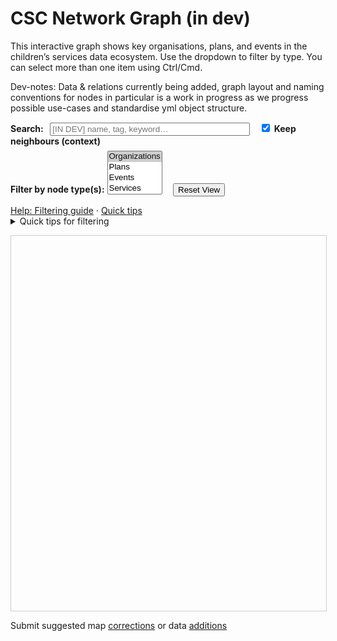 
# CSC Network Graph (in dev)

<!-- 1) mkdocs defaults, 2) css styled enlargement(not working), 3) forced full browswer win overlay --> 
<!-- <div id="cy" style="width: 100%; height: 600px;"></div> -->
<!-- <div id="cy"></div> --> 

This interactive graph shows key organisations, plans, and events in the children’s services data ecosystem.
Use the dropdown to filter by type. You can select more than one item using Ctrl/Cmd.

Dev-notes: Data & relations currently being added, graph layout and naming conventions for nodes in particular is a work in progress as we progress possible use-cases and standardise yml object structure.

<!-- Content search filter (in dev) -->
<div style="margin-bottom: 0.5em;">
  <label for="textSearch"><strong>Search:</strong></label>
  <input id="textSearch" type="text" placeholder="[IN DEV] name, tag, keyword…" style="width: 320px; margin-left: 0.5em;">
  <label style="margin-left: 0.75em; user-select: none;">
    <!-- Context toggle - keep neighbours visible in search or not -->
    <input type="checkbox" id="contextModeToggle" checked>
    <strong>Keep neighbours (context)</strong>
  </label>
</div>


<!-- Enhanced multi-select filter with Choices.js -->
<div style="margin-bottom: 1em;">
  <label for="typeFilter"><strong>Filter by node type(s):</strong></label>
  <select id="typeFilter" multiple>
    <option value="org" selected>Organizations</option>
    <option value="plan">Plans</option>
    <option value="event">Events</option>
    <option value="service">Services</option>
  </select>
  <button id="resetView" style="margin-left: 1em;">Reset View</button>
</div>

<!-- Help link + quick tips -->
<div class="filter-help">
  <!-- Change this href to your guide page path -->
  <a href="guides/filtering_graph/" class="help-link">Help: Filtering guide</a>
  <span aria-hidden="true"> · </span>
  <a href="#filtering-help" class="help-link">Quick tips</a>
</div>

<details id="filtering-help" class="filtering-help">
  <summary>Quick tips for filtering</summary>
  <div class="help-body">
    <p><strong>Free text</strong> matches the node’s <em>name</em>, <em>tags</em>, and <em>summary</em>.</p>
    <ul>
      <li><code>tag:&lt;word&gt;</code> — match nodes with that tag (e.g. <code>tag:ilacs</code>)</li>
      <li><code>type:&lt;kind&gt;</code> — restrict by type (<code>type:org</code>, <code>type:plan</code>, <code>type:event</code>, <code>type:service</code>)</li>
      <li>Combine terms: <code>tag:ilacs type:org</code> (all terms must match)</li>
      <li><em>Context mode</em>: keeps neighbours of matches visible for exploration</li>
      <li>Filters + search intersect (both must match)</li>
      <li>Share state: copy the URL (types and query persist in the hash)</li>
    </ul>

    <p><strong>Examples</strong></p>
    <ul>
      <li><code>ilacs</code> — any node mentioning “ilacs”</li>
      <li><code>tag:children_services</code> — nodes tagged “children_services”</li>
      <li><code>type:org dfe</code> — organisation nodes mentioning “dfe”</li>
      <li><code>tag:data_tools type:service</code> — services tagged “data_tools”</li>
    </ul>
  </div>
</details>

<!-- Graph container -->
<div id="cy" style="width: 100%; height: 600px; border: 1px solid #ccc; margin-top: 1em;"></div>


Submit suggested map [corrections](mailto:datatoinsight.enquiries@gmail.com?subject=CSC-MapOfTheWorld-CORRECTION&body=I%20suggest%20that%20the%20following%20needs%20correcting:) or data [additions](mailto:datatoinsight.enquiries@gmail.com?subject=CSC-MapOfTheWorld-DATA&body=I%20suggest%20that%20the%20Map%20should%20have%20the%20following%20added:)


<style>
  #graph-status {
    font-size: 0.7em;
    color: #333;
  }
  .choices__inner {
    background-color: #f9f9f9;
    border-radius: 6px;
  }
</style>
